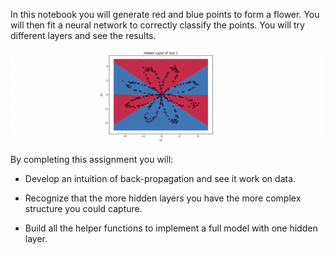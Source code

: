 In this notebook you will generate red and blue points to form a flower. You will then fit a neural network to correctly classify the points. You will try different layers and see the results.

![Image](./images/intro_image.png)

By completing this assignment you will:

- Develop an intuition of back-propagation and see it work on data.

- Recognize that the more hidden layers you have the more complex structure you could capture.

- Build all the helper functions to implement a full model with one hidden layer.
